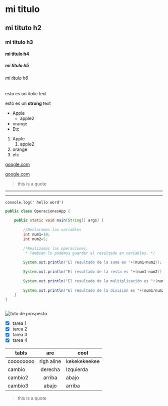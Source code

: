 <!-- comentarios -->

# mi titulo
## mi tituto h2
### mi titulo h3
#### mi titulo h4
##### mi titulo h5
###### mi titulo h6

<!-- italic -->

esto es un *italic* text
<!-- strong-->
esto es un **strong** text

<!-- Lista desordenada -->
* Apple
    * apple2
* orange
* Etc


<!-- Lista ordenada -->
1. Apple
    1. apple2
2. orange
3. etc

<!-- Generando enlaces -->
[google.com](https://www.google.com)

[google.com](https://www.google.com "Buscador")

<!-- Generar citas-->
>this is a quote

---
___

`console.log(' hello word')`

<!-- Colocar bloque de codigo-->

`````` java
public class OperacionesApp {
 
    public static void main(String[] args) {
 
        //Declaramos las variables
        int num1=10;
        int num2=5;
 
        /*Realizamos las operaciones.
         * Tambien lo podemos guardar el resultado en variables. */
 
        System.out.println("El resultado de la suma es "+(num1+num2));
 
        System.out.println("El resultado de la resta es "+(num1-num2));
 
        System.out.println("El resultado de la multiplicación es "+(num1*num2));
 
        System.out.println("El resultado de la división es "+(num1/num2));
    }
}



``````

![foto de prospecto](fotoMatricula.jpeg "FOTO")

<!-- GITHUB MARKDOWN -->
* [x] tarea 1
* [x] tarea 2
* [x] tarea 3
* [x] tarea 4

|tabls      |    are       | cool       |
|   ----------|:------------:|--------|
| cooocoooo     | righ aline    |kekekekeekee
| cambio        | derecha       |Izquierda
| cambio2       | arriba        |abajo
| cambio3       | abajo         |arriba

>this is a quote